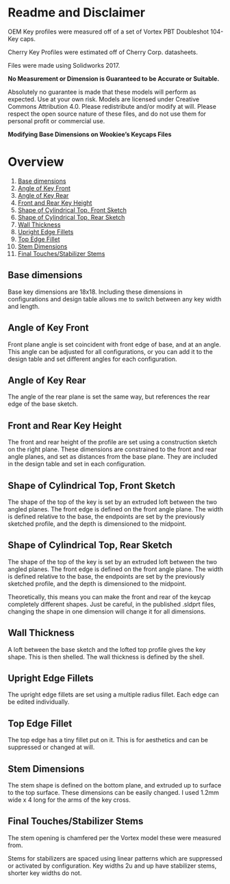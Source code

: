 # Readme and Disclaimer

OEM Key profiles were measured off of a set of Vortex PBT Doubleshot 104-Key caps. 

Cherry Key Profiles were estimated off of Cherry Corp. datasheets. 

Files were made using Solidworks 2017. 

**No Measurement or Dimension is Guaranteed to be Accurate or Suitable.**

Absolutely no guarantee is made that these models will perform as expected. Use at your own risk. Models are licensed under Creative Commons Attribution 4.0. Please redistribute and/or modify at will. Please respect the open source nature of these files, and do not use them for personal profit or commercial use. 

**Modifying Base Dimensions on Wookiee’s Keycaps Files**

# Overview

1. [Base dimensions](#base-dimensions)
2. [Angle of Key Front](#angle-of-key-front)
3. [Angle of Key Rear](#angle-of-key-rear)
4. [Front and Rear Key Height](#front-and-rear-key-height)
5. [Shape of Cylindrical Top, Front Sketch](#shape-of-cylindrical-top-front-sketch)
6. [Shape of Cylindrical Top, Rear Sketch](#shape-of-cylindrical-top-rear-sketch)
7. [Wall Thickness](#wall-thickness)
8. [Upright Edge Fillets](#upright-edge-fillets)
9. [Top Edge Fillet](#top-edge-fillet)
10. [Stem Dimensions](#stem-dimensions)
11. [Final Touches/Stabilizer Stems](#final-touchesstabilizer-stems)


## Base dimensions

Base key dimensions are 18x18. Including these dimensions in configurations and design table allows me to switch between any key width and length.

## Angle of Key Front

Front plane angle is set coincident with front edge of base, and at an angle. This angle can be adjusted for all configurations, or you can add it to the design table and set different angles for each configuration.
 
## Angle of Key Rear

The angle of the rear plane is set the same way, but references the rear edge of the base sketch. 

## Front and Rear Key Height

The front and rear height of the profile are set using a construction sketch on the right plane. These dimensions are constrained to the front and rear angle planes, and set as distances from the base plane. They are included in the design table and set in each configuration.

## Shape of Cylindrical Top, Front Sketch

The shape of the top of the key is set by an extruded loft between the two angled planes. The front edge is defined on the front angle plane. The width is defined relative to the base, the endpoints are set by the previously sketched profile, and the depth is dimensioned to the midpoint.

## Shape of Cylindrical Top, Rear Sketch

The shape of the top of the key is set by an extruded loft between the two angled planes. The front edge is defined on the front angle plane. The width is defined relative to the base, the endpoints are set by the previously sketched profile, and the depth is dimensioned to the midpoint.

Theoretically, this means you can make the front and rear of the keycap completely different shapes. Just be careful, in the published .sldprt files, changing the shape in one dimension will change it for all dimensions.

## Wall Thickness

A loft between the base sketch and the lofted top profile gives the key shape. This is then shelled. The wall thickness is defined by the shell.

## Upright Edge Fillets

The upright edge fillets are set using a multiple radius fillet. Each edge can be edited individually. 

## Top Edge Fillet

The top edge has a tiny fillet put on it. This is for aesthetics and can be suppressed or changed at will.

## Stem Dimensions

The stem shape is defined on the bottom plane, and extruded up to surface to the top surface. These dimensions can be easily changed. I used 1.2mm wide x 4 long for the arms of the key cross.  

## Final Touches/Stabilizer Stems

The stem opening is chamfered per the Vortex model these were measured from.

Stems for stabilizers are spaced using linear patterns which are suppressed or activated by configuration. Key widths 2u and up have stabilizer stems, shorter key widths do not.
